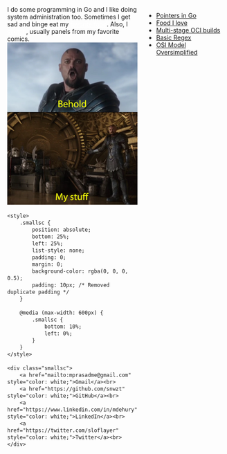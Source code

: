 <div style="display: flex;">

<div style="flex: 1; margin-right: 20px;">
I do some programming in Go and I like doing system administration too. Sometimes I get sad and binge eat my <a href="./like-food.html" style="color: white;">favorite food</a>. Also, I <a href="./sketches.html" style="color: white;">sketch</a>, usually panels from my favorite comics.<br>

<div style="position: relative; display: inline-block;">
    <img src="./assets/images/my_stuff.png" alt="Alt Text" style="width: 100%;">

    <style>
        .smallsc {
            position: absolute; 
            bottom: 25%; 
            left: 25%;
            list-style: none; 
            padding: 0; 
            margin: 0; 
            background-color: rgba(0, 0, 0, 0.5); 
            padding: 10px; /* Removed duplicate padding */
        }

        @media (max-width: 600px) {
            .smallsc {
                bottom: 10%;
                left: 0%;
            }
        }
    </style>

    <div class="smallsc">
        <a href="mailto:mprasadme@gmail.com" style="color: white;">Gmail</a><br>
        <a href="https://github.com/snwzt" style="color: white;">GitHub</a><br>
        <a href="https://www.linkedin.com/in/mdehury" style="color: white;">LinkedIn</a><br>
        <a href="https://twitter.com/sloflayer" style="color: white;">Twitter</a><br>
    </div>
</div>

</div>

<div style="flex: 1;">

<ul>
    <li><a href="./ptr-go.html">Pointers in Go</a></li>
    <li><a href="./like-food.html">Food I love</a></li>
    <li><a href="./multi-stage-oci.html">Multi-stage OCI builds</a></li>
    <li><a href="./basic-regex.html">Basic Regex</a></li>
    <li><a href="./osi-model-oversimplified.html">OSI Model Oversimplified</a></li>
</ul>

</div>

</div>